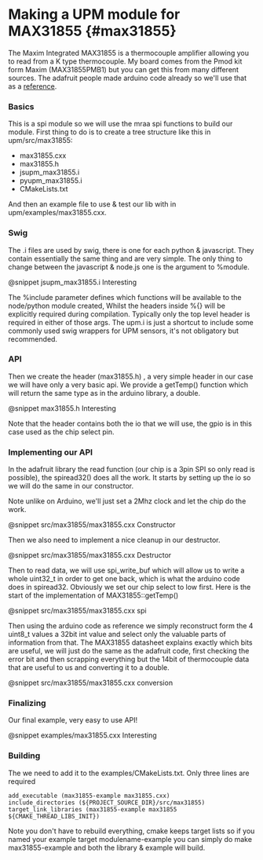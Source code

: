 Making a UPM module for MAX31855                         {#max31855}
================================

The Maxim Integrated MAX31855 is a thermocouple amplifier allowing you to read
from a K type thermocouple. My board comes from the Pmod kit form Maxim
(MAX31855PMB1) but you can get this from many different sources. The adafruit
people made arduino code already so we'll use that as a
[reference](https://github.com/adafruit/Adafruit-MAX31855-library/blob/master/Adafruit_MAX31855.cpp).

### Basics

This is a spi module so we will use the mraa spi functions to build our module.
First thing to do is to create a tree structure like this in upm/src/max31855:

* max31855.cxx
* max31855.h
* jsupm_max31855.i
* pyupm_max31855.i
* CMakeLists.txt

And then an example file to use & test our lib with in upm/examples/max31855.cxx.

### Swig

The .i files are used by swig, there is one for each python & javascript. They
contain essentially the same thing and are very simple. The only thing to
change between the javascript & node.js one is the argument to %module.

@snippet jsupm_max31855.i Interesting

The %include parameter defines which functions will be available to the
node/python module created, Whilst the headers inside %{} will be explicitly
required during compilation. Typically only the top level header is required in
either of those args. The upm.i is just a shortcut to include some commonly
used swig wrappers for UPM sensors, it's not obligatory but recommended.

### API

Then we create the header (max31855.h) , a very simple header in our case we
will have only a very basic api. We provide a getTemp() function which will
return the same type as in the arduino library, a double.

@snippet max31855.h Interesting

Note that the header contains both the io that we will use, the gpio is in this
case used as the chip select pin.

### Implementing our API

In the adafruit library the read function (our chip is a 3pin SPI so only read
is possible), the spiread32() does all the work. It starts by setting up the io
so we will do the same in our constructor.

Note unlike on Arduino, we'll just set a 2Mhz clock and let the chip do the
work.

@snippet src/max31855/max31855.cxx Constructor

Then we also need to implement a nice cleanup in our destructor.

@snippet src/max31855/max31855.cxx Destructor

Then to read data, we will use spi_write_buf which will allow us to write a
whole uint32_t in order to get one back, which is what the arduino code does in
spiread32. Obviously we set our chip select to low first. Here is the start of
the implementation of MAX31855::getTemp()

@snippet src/max31855/max31855.cxx spi

Then using the arduino code as reference we simply reconstruct form the 4
uint8_t values a 32bit int value and select only the valuable parts of
information from that. The MAX31855 datasheet explains exactly which bits are
useful, we will just do the same as the adafruit code, first checking the error
bit and then scrapping everything but the 14bit of thermocouple data that are
useful to us and converting it to a double.

@snippet src/max31855/max31855.cxx conversion

### Finalizing

Our final example, very easy to use API!

@snippet examples/max31855.cxx Interesting

### Building

The we need to add it to the examples/CMakeLists.txt. Only three lines are required

~~~~~~~~~~~
add_executable (max31855-example max31855.cxx)
include_directories (${PROJECT_SOURCE_DIR}/src/max31855)
target_link_libraries (max31855-example max31855 ${CMAKE_THREAD_LIBS_INIT})
~~~~~~~~~~~

Note you don't have to rebuild everything, cmake keeps target lists so if you
named your example target modulename-example you can simply do make
max31855-example and both the library & example will build.
